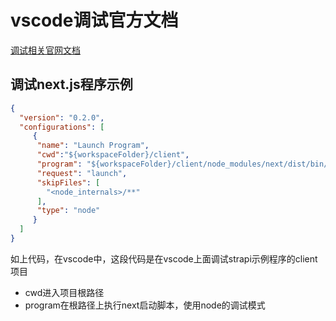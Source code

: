 # vscode调试官方文档

[调试相关官网文档](https://code.visualstudio.com/docs/nodejs/nodejs-debugging)


## 调试next.js程序示例

```json
{
  "version": "0.2.0",
  "configurations": [
     {
      "name": "Launch Program",
      "cwd":"${workspaceFolder}/client",
      "program": "${workspaceFolder}/client/node_modules/next/dist/bin/next",
      "request": "launch",
      "skipFiles": [
        "<node_internals>/**"
      ],
      "type": "node"
     }
  ]
}
```

如上代码，在vscode中，这段代码是在vscode上面调试strapi示例程序的client项目

- cwd进入项目根路径
- program在根路径上执行next启动脚本，使用node的调试模式